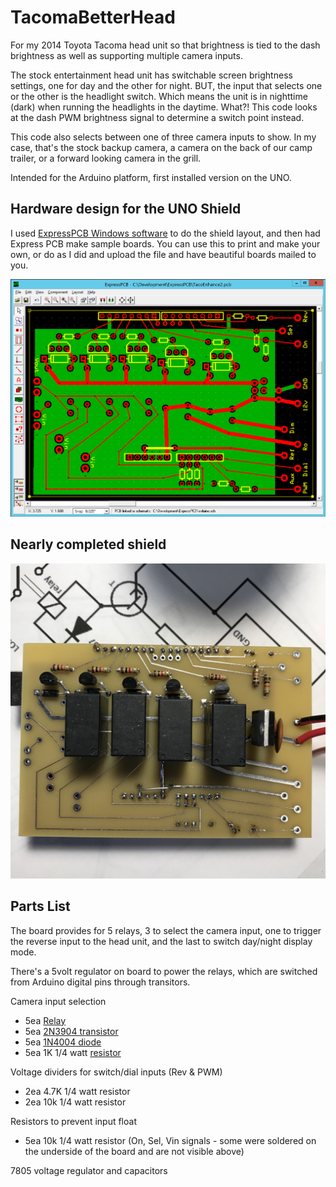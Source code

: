 # TacomaBetterHead
For my 2014 Toyota Tacoma head unit so that brightness is tied to the dash brightness as well as supporting multiple camera inputs.

The stock entertainment head unit has switchable screen brightness settings, one for day and the other for night. BUT, the
input that selects one or the other is the headlight switch. Which means the unit is in nighttime (dark) when running the 
headlights in the daytime. What?! This code looks at the dash PWM brightness signal to determine a switch point instead.

This code also selects between one of three camera inputs to show. In my case, that's the stock backup camera, a camera on the
back of our camp trailer, or a forward looking camera in the grill.

Intended for the Arduino platform, first installed version on the UNO.

## Hardware design for the UNO Shield

I used [ExpressPCB Windows software](https://www.expresspcb.com/) to do the shield layout, and then had Express PCB make
sample boards. You can use this to print and make your own, or do as I did and upload the file and have beautiful boards
mailed to you.

![Express PCB board layout](/ExpressPCB/ExpressPCB-Taco.png)

## Nearly completed shield

![Populated Shield](/ExpressPCB/Shield.jpeg)

## Parts List

The board provides for 5 relays, 3 to select the camera input, one to trigger the reverse input to the head unit, and the last
to switch day/night display mode.

There's a 5volt regulator on board to power the relays, which are switched from Arduino digital pins through transitors.

Camera input selection
* 5ea [Relay](https://www.sparkfun.com/products/100)
* 5ea [2N3904 transistor](https://www.sparkfun.com/products/521)
* 5ea [1N4004 diode](https://www.sparkfun.com/products/14884)
* 5ea 1K 1/4 watt [resistor](https://www.sparkfun.com/products/10969)

Voltage dividers for switch/dial inputs (Rev & PWM)
* 2ea 4.7K 1/4 watt resistor
* 2ea 10k 1/4 watt resistor

Resistors to prevent input float
* 5ea 10k 1/4 watt resistor (On, Sel, Vin signals - some were soldered on the underside of the board and are not visible above)

7805 voltage regulator and capacitors

